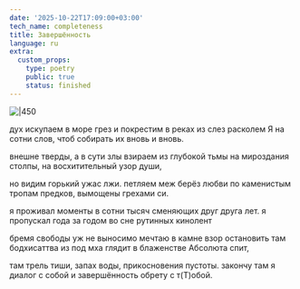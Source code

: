 ```yaml
---
date: '2025-10-22T17:09:00+03:00'
tech_name: completeness
title: Завершённость
language: ru
extra:
  custom_props:
    type: poetry
    public: true
    status: finished
---
```


![|450](/images/bodhisattva-1.png)

дух искупаем в море грез 
и покрестим в реках из слез
расколем Я на сотни слов,
чтоб собирать их вновь и вновь.

внешне тверды, а в сути злы
взираем из глубокой тьмы
на мироздания столпы,
на восхитительный узор души,

но видим горький ужас лжи.
петляем меж берёз любви
по каменистым тропам предков,
вымощены грехами си.

я проживал моменты в сотни тысяч
сменяющих друг друга лет.
я пропускал года за годом
во сне рутинных кинолент

бремя свободы уж не выносимо
мечтаю в камне взор остановить
там бодхисаттва из под мха глядит
в блаженстве Абсолюта спит,

там трель тиши, запах воды,
прикосновения пустоты.
закончу там я диалог с собой
и завершённость обрету с т(Т)обой.